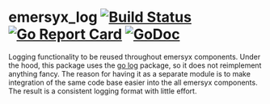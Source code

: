 # emersyx_log [![Build Status][build-img]][build-url] [![Go Report Card][gorep-img]][gorep-url] [![GoDoc][godoc-img]][godoc-url]

Logging functionality to be reused throughout emersyx components. Under the hood, this package uses the [go log][1]
package, so it does not reimplement anything fancy. The reason for having it as a separate module is to make integration
of the same code base easier into the all emersyx components. The result is a consistent logging format with little
effort.

[build-img]: https://travis-ci.org/emersyx/emersyx_log.svg?branch=master
[build-url]: https://travis-ci.org/emersyx/emersyx_log
[gorep-img]: https://goreportcard.com/badge/github.com/emersyx/emersyx_log
[gorep-url]: https://goreportcard.com/report/github.com/emersyx/emersyx_log
[godoc-img]: https://godoc.org/emersyx.net/emersyx_log?status.svg
[godoc-url]: https://godoc.org/emersyx.net/emersyx_log
[1]: https://golang.org/pkg/log/
